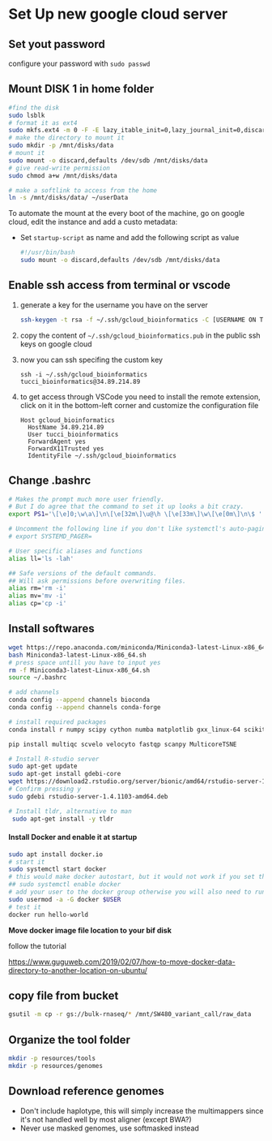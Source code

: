 # Set Up new google cloud server

## Set yout password

configure your password with `sudo passwd`

## Mount DISK 1 in home folder

```bash
#find the disk
sudo lsblk
# format it as ext4
sudo mkfs.ext4 -m 0 -F -E lazy_itable_init=0,lazy_journal_init=0,discard /dev/sdb
# make the directory to mount it
sudo mkdir -p /mnt/disks/data
# mount it 
sudo mount -o discard,defaults /dev/sdb /mnt/disks/data
# give read-write permission
sudo chmod a+w /mnt/disks/data

# make a softlink to access from the home
ln -s /mnt/disks/data/ ~/userData
```

To automate the mount at the every boot of the machine, go on google cloud, edit the instance and add a custo metadata:

- Set `startup-script` as name and add the following script as value

  ```bash
  #!/usr/bin/bash
  sudo mount -o discard,defaults /dev/sdb /mnt/disks/data
  ```

## Enable ssh access from terminal or vscode

1. generate a key for the username you have on the server

   ```bash
   ssh-keygen -t rsa -f ~/.ssh/gcloud_bioinformatics -C [USERNAME ON THE SERVER]
   ```

2. copy the content of `~/.ssh/gcloud_bioinformatics.pub` in the public ssh keys on google cloud

3. now you can ssh specifing the custom key

   `ssh -i ~/.ssh/gcloud_bioinformatics tucci_bioinformatics@34.89.214.89`

4. to get access through VSCode you need to install the remote extension, click on it in the bottom-left corner and customize the configuration file

   ```
   Host gcloud_bioinformatics
     HostName 34.89.214.89
     User tucci_bioinformatics
     ForwardAgent yes
     ForwardX11Trusted yes
     IdentityFile ~/.ssh/gcloud_bioinformatics
   ```

## Change .bashrc

```bash
# Makes the prompt much more user friendly.
# But I do agree that the command to set it up looks a bit crazy.
export PS1='\[\e]0;\w\a\]\n\[\e[32m\]\u@\h \[\e[33m\]\w\[\e[0m\]\n\$ '

# Uncomment the following line if you don't like systemctl's auto-paging feature:
# export SYSTEMD_PAGER=

# User specific aliases and functions
alias ll='ls -lah'

## Safe versions of the default commands.
## Will ask permissions before overwriting files.
alias rm='rm -i'
alias mv='mv -i'
alias cp='cp -i'
```



## Install softwares

```bash
wget https://repo.anaconda.com/miniconda/Miniconda3-latest-Linux-x86_64.sh
bash Miniconda3-latest-Linux-x86_64.sh
# press space untill you have to input yes
rm -f Miniconda3-latest-Linux-x86_64.sh
source ~/.bashrc

# add channels
conda config --append channels bioconda
conda config --append channels conda-forge

# install required packages
conda install r numpy scipy cython numba matplotlib gxx_linux-64 scikit-learn h5py click bamtools parallel samtools bowtie jupyter nextflow nf-core notebook picard sra-tools vcftools igv loompy trim-galore fastqc r-base seaborn statsmodels numba pytables -y

pip install multiqc scvelo velocyto fastqp scanpy MulticoreTSNE

# Install R-studio server
sudo apt-get update
sudo apt-get install gdebi-core
wget https://download2.rstudio.org/server/bionic/amd64/rstudio-server-1.4.1103-amd64.deb
# Confirm pressing y
sudo gdebi rstudio-server-1.4.1103-amd64.deb

# Install tldr, alternative to man
 sudo apt-get install -y tldr
```

#### Install Docker and enable it at startup

```bash
sudo apt install docker.io
# start it 
sudo systemctl start docker
# this would make docker autostart, but it would not work if you set the container image on an attached disk that gets mounted every time
## sudo systemctl enable docker
# add your user to the docker group otherwise you will also need to run it with sudo
sudo usermod -a -G docker $USER
# test it  
docker run hello-world
```

**Move docker image file location to your bif disk**

follow the tutorial

https://www.guguweb.com/2019/02/07/how-to-move-docker-data-directory-to-another-location-on-ubuntu/

## copy file from bucket

```bash
gsutil -m cp -r gs://bulk-rnaseq/* /mnt/SW480_variant_call/raw_data
```

## Organize the tool folder

```bash
mkdir -p resources/tools
mkdir -p resources/genomes
```

## Download reference genomes

- Don't include haplotype, this will simply increase the multimappers since it's not handled well by most aligner (except BWA?)
- Never use masked genomes, use softmasked instead